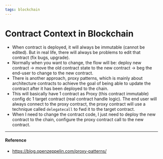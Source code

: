 ```yaml
---
tags: blockchain
---
```

# Contract Context in Blockchain

- When contract is deployed, it will always be immutable (cannot be edited). But in real life, there will always be problems to edit that contract (fix bugs, upgrade).
- Normally when you want to change, the flow will be: deploy new contract -> move the old contract state to the new contract -> beg the end-user to change to the new contract.
- There is another approach, proxy patterns, which is mainly about architecture contracts to achieve the goal of being able to update the contract after it has been deployed to the chain.
- This will basically have 1 contract as Proxy (this contract immutable) config dc 1 target contract (real contract handle logic). The end user will always connect to the proxy contract, the proxy contract will use a technique called `delegatecall` to fwd it to the target contract.
- When I need to change the contract code, I just need to deploy the new contract to the chain, configure the proxy contract call to the new contract.

---

#### Reference
- https://blog.openzeppelin.com/proxy-patterns/
